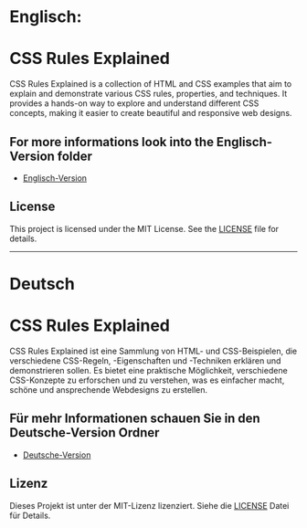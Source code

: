 # Englisch:

# CSS Rules Explained

CSS Rules Explained is a collection of HTML and CSS examples that aim to explain and demonstrate various CSS rules, properties, and techniques. It provides a hands-on way to explore and understand different CSS concepts, making it easier to create beautiful and responsive web designs.

## For more informations look into the Englisch-Version folder
- [Englisch-Version](https://github.com/Satisfraction/CSS-Rules-Explained/tree/main/Englisch-Version)

## License

This project is licensed under the MIT License. See the [LICENSE](LICENSE) file for details.

---------------------------------------------------------------------------------------------------------------------------------------------

# Deutsch

# CSS Rules Explained

CSS Rules Explained ist eine Sammlung von HTML- und CSS-Beispielen, die verschiedene CSS-Regeln, -Eigenschaften und -Techniken erklären und demonstrieren sollen. Es bietet eine praktische Möglichkeit, verschiedene CSS-Konzepte zu erforschen und zu verstehen, was es einfacher macht, schöne und ansprechende Webdesigns zu erstellen.

## Für mehr Informationen schauen Sie in den Deutsche-Version Ordner
- [Deutsche-Version](https://github.com/Satisfraction/CSS-Rules-Explained/tree/main/Deutsche-Version)

## Lizenz

Dieses Projekt ist unter der MIT-Lizenz lizenziert. Siehe die [LICENSE](LICENSE) Datei für Details.